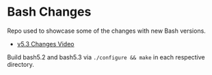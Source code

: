 Bash Changes
============

Repo used to showcase some of the changes with new Bash versions.

- [v5.3 Changes Video](https://www.youtube.com/watch?v=-cTsFt-j7rk)

Build bash5.2 and bash5.3 via `./configure && make` in each respective directory.
